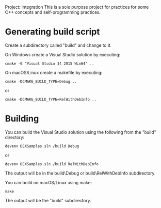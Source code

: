 Project: integration
This is a sole purpose project for practices for some C++ concepts and self-programming practices.

Generating build script
=======================

Create a subdirectory called "build" and change to it.

On Windows create a Visual Studio solution by executing:
    
	cmake -G "Visual Studio 14 2015 Win64" ..

On macOS/Linux create a makefile by executing:

    cmake -DCMAKE_BUILD_TYPE=Debug ..

or

    cmake -DCMAKE_BUILD_TYPE=RelWithDebInfo ..

Building
===================

You can build the Visual Studio solution using the following from the "build"
directory:

    devenv DEXSamples.sln /build Debug

or

    devenv DEXSamples.sln /build RelWithDebInfo

The output will be in the build\Debug or build\RelWithDebInfo subdirectory.

You can build on macOS/Linux using make:

    make

The output will be the "build" subdirectory.